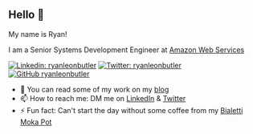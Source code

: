 ## Hello 👋

My name is Ryan!

I am a Senior Systems Development Engineer at [Amazon Web Services](https://aws.amazon.com)

[![Linkedin: ryanleonbutler](https://img.shields.io/badge/-ryanleonbutler-blue?style=flat-square&logo=Linkedin&logoColor=white&link=https://www.linkedin.com/in/ryanleonbutler/)](https://www.linkedin.com/in/ryanleonbutler/)
[![Twitter: ryanleonbutler](https://img.shields.io/twitter/follow/ryanleonbutler?style=social)](https://twitter.com/ryanleonbutler)
[![GitHub ryanleonbutler](https://img.shields.io/github/followers/ryanleonbutler?label=follow&style=social)](https://github.com/ryanleonbutler)

- 🔭 You can read some of my work on my [blog](https://ryanbutler.online/)
- 📫 How to reach me: DM me on [LinkedIn](https://www.linkedin.com/in/ryanleonbutler) & [Twitter](https://twitter.com/ryanleonbutler)
- ⚡ Fun fact: Can't start the day without some coffee from my [Bialetti Moka Pot](https://user-images.githubusercontent.com/32143470/164430176-4e520026-b973-49fd-a2fb-133aa6602c3e.jpg)
